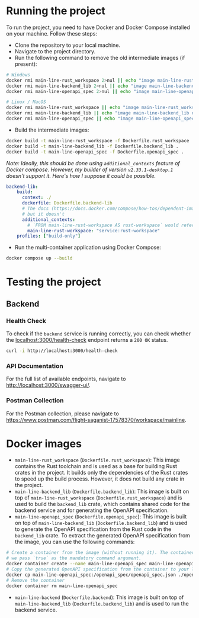 # Running the project

To run the project, you need to have Docker and Docker Compose installed on your machine. Follow these steps:

* Clone the repository to your local machine.
* Navigate to the project directory.
* Run the following command to remove the old intermediate images (if present):

```bash
# Windows
docker rmi main-line-rust_workspace 2>nul || echo "image main-line-rust_workspace doesn't exist yet"
docker rmi main-line-backend_lib 2>nul || echo "image main-line-backend_lib doesn't exist yet"
docker rmi main-line-openapi_spec 2>nul || echo "image main-line-openapi_spec doesn't exist yet"

# Linux / MacOS
docker rmi main-line-rust_workspace || echo "image main-line-rust_workspace doesn't exist yet"
docker rmi main-line-backend_lib || echo "image main-line-backend_lib doesn't exist yet"
docker rmi main-line-openapi_spec || echo "image main-line-openapi_spec doesn't exist yet"
```

* Build the intermediate images:

```bash
docker build -t main-line-rust_workspace -f Dockerfile.rust_workspace .
docker build -t main-line-backend_lib -f Dockerfile.backend_lib .
docker build -t main-line-openapi_spec -f Dockerfile.openapi_spec .
```

*Note: Ideally, this should be done using `additional_contexts` feature of Docker compose. However, my builder of version `v2.33.1-desktop.1` doesn't support it. Here's how I suppose it could be possible.*

```yml
backend-lib:
    build:
      context: ./
      dockerfile: Dockerfile.backend-lib
      # The docs (https://docs.docker.com/compose/how-tos/dependent-images/#use-another-services-image-as-the-base-image) state it should work
      # but it doesn't
      additional_contexts:
        # `FROM main-line-rust-workspace AS rust-workspace` would reference this image
        main-line-rust-workspace: "service:rust-workspace"
    profiles: ["build-only"]
```

* Run the multi-container application using Docker Compose:

```bash
docker compose up --build
```

# Testing the project

## Backend

### Health Check

To check if the `backend` service is running correctly, you can check whether the <localhost:3000/health-check> endpoint returns a `200 OK` status.

```bash
curl -i http://localhost:3000/health-check
```

### API Documentation

For the full list of available endpoints, navigate to <http://localhost:3000/swagger-ui/>.

### Postman Collection

For the Postman collection, please navigate to <https://www.postman.com/flight-saganist-17578370/workspace/mainline>.

# Docker images

* `main-line-rust_workspace` (`Dockerfile.rust_workspace`): This image contains the Rust toolchain and is used as a base for building Rust crates in the project. It builds only the dependencies of the Rust crates to speed up the build process. However, it does not build any crate in the project.
* `main-line-backend_lib` (`Dockerfile.backend_lib`): This image is built on top of `main-line-rust_workspace` (`Dockerfile.rust_workspace`) and is used to build the `backend_lib` crate, which contains shared code for the backend service and for generating the OpenAPI specification.
* `main-line-openapi_spec` (`Dockerfile.openapi_spec`): This image is built on top of `main-line-backend_lib` (`Dockerfile.backend_lib`) and is used to generate the OpenAPI specification from the Rust code in the `backend_lib` crate. To extract the generated OpenAPI specification from the image, you can use the following commands:

```bash
# Create a container from the image (without running it). The container is not meant to be run, so
# we pass `true` as the mandatory command argument.
docker container create --name main-line-openapi_spec main-line-openapi_spec true
# Copy the generated OpenAPI specification from the container to your local machine
docker cp main-line-openapi_spec:/openapi_spec/openapi_spec.json ./openapi_spec.json
# Remove the container
docker container rm main-line-openapi_spec
```

* `main-line-backend` (`Dockerfile.backend`): This image is built on top of `main-line-backend_lib` (`Dockerfile.backend_lib`) and is used to run the backend service.
